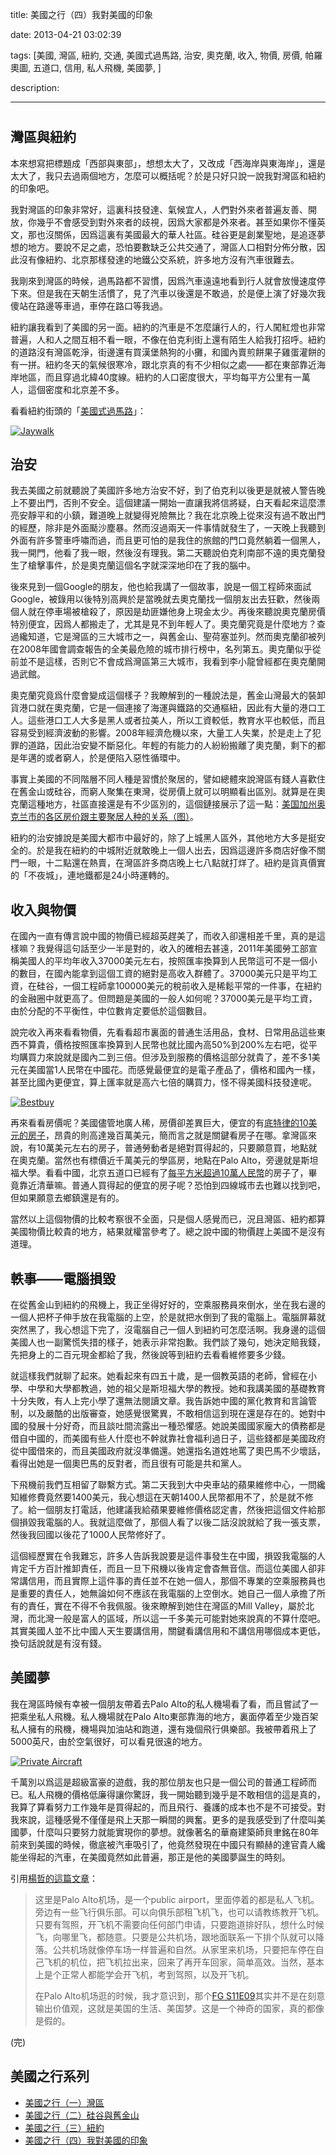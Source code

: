 title: 美國之行（四）我對美國的印象

date: 2013-04-21 03:02:39

tags: [美國, 灣區, 紐約, 交通, 美國式過馬路, 治安, 奧克蘭, 收入, 物價, 房價, 帕羅奧圖, 五道口, 信用, 私人飛機, 美國夢, ]

description: 

---
# 

## 灣區與紐約

本來想寫把標題成「西部與東部」，想想太大了，又改成「西海岸與東海岸」，還是太大了，我只去過兩個地方，怎麼可以概括呢？於是只好只說一說我對灣區和紐約的印象吧。

我對灣區的印象非常好，這裏科技發達、氣候宜人，人們對外來者普遍友善、開放，你幾乎不會感受到對外來者的歧視，因爲大家都是外來者。甚至如果你不懂英文，那也沒關係，因爲這裏有美國最大的華人社區。硅谷更是創業聖地，是追逐夢想的地方。要說不足之處，恐怕要數缺乏公共交通了，灣區人口相對分佈分散，因此沒有像紐約、北京那樣發達的地鐵公交系統，許多地方沒有汽車很難去。

我剛來到灣區的時候，過馬路都不習慣，因爲汽車遠遠地看到行人就會放慢速度停下來。但是我在天朝生活慣了，見了汽車以後還是不敢過，於是便上演了好幾次我傻站在路邊等車過，車停在路口等我過。

紐約讓我看到了美國的另一面。紐約的汽車是不怎麼讓行人的，行人闖紅燈也非常普遍，人和人之間互相不看一眼，不像在伯克利街上還有陌生人給我打招呼。紐約的道路沒有灣區乾淨，街邊還有買漢堡熱狗的小攤，和國內賣煎餅果子雞蛋灌餅的有一拼。紐約冬天的氣候很寒冷，跟北京真的有不少相似之處——都在東部靠近海岸地區，而且穿過北緯40度線。紐約的人口密度很大，平均每平方公里有一萬人，這個密度和北京差不多。

看看紐約街頭的「[美國式過馬路](http://star.news.sohu.com/20121204/n359404204.shtml)」：

[![Jaywalk](/upload/blog/usa-tour/jaywalk_s.jpg)](/upload/blog/usa-tour/jaywalk.jpg)

## 治安

我去美國之前就聽說了美國許多地方治安不好，到了伯克利以後更是就被人警告晚上不要出門，否則不安全。這個建議一開始一直讓我將信將疑，白天看起來這麼漂亮安靜平和的小鎮，難道晚上就變得兇險無比？我在北京晚上從來沒有過不敢出門的經歷，除非是外面颳沙塵暴。然而沒過兩天一件事情就發生了，一天晚上我聽到外面有許多警車呼嘯而過，而且更可怕的是我住的旅館的門口竟然躺着一個黑人，我一開門，他看了我一眼，然後沒有理我。第二天聽說伯克利南部不遠的奧克蘭發生了槍擊事件，於是奧克蘭這個名字就深深地印在了我的腦中。

後來見到一個Google的朋友，他也給我講了一個故事，說是一個工程師來面試Google，被錄用以後特別高興於是當晚就去奧克蘭找一個朋友出去狂歡，然後兩個人就在停車場被槍殺了，原因是劫匪嫌他身上現金太少。再後來聽說奧克蘭房價特別便宜，因爲人都搬走了，尤其是見不到年輕人了。奧克蘭究竟是什麼地方？查過纔知道，它是灣區的三大城市之一，與舊金山、聖荷塞並列。然而奧克蘭卻被列在2008年國會調查報告的全美最危險的城市排行榜中，名列第五。奧克蘭似乎從前並不是這樣，否則它不會成爲灣區第三大城市，我看到李小龍曾經都在奧克蘭開過武館。

奧克蘭究竟爲什麼會變成這個樣子？我瞭解到的一種說法是，舊金山灣最大的裝卸貨港口就在奧克蘭，它是一個連接了海運與鐵路的交通樞紐，因此有大量的港口工人。這些港口工人大多是黑人或者拉美人，所以工資較低，教育水平也較低，而且容易受到經濟波動的影響。2008年經濟危機以來，大量工人失業，於是走上了犯罪的道路，因此治安變不斷惡化。年輕的有能力的人紛紛搬離了奧克蘭，剩下的都是年邁的或者窮人，於是便陷入惡性循環中。

事實上美國的不同階層不同人種是習慣於聚居的，譬如總體來說灣區有錢人喜歡住在舊金山或硅谷，而窮人聚集在東灣，從房價上就可以明顯看出區別。就算是在奧克蘭這種地方，社區直接還是有不少區別的，這個鏈接展示了這一點：[美国加州奥克兰市的各区房价跟主要聚居人种的关系（图）](http://bbs.tianya.cn/post-worldlook-435397-1.shtml)。

紐約的治安據說是美國大都市中最好的，除了上城黑人區外，其他地方大多是挺安全的。於是我在紐約的中城附近就敢晚上一個人出去，因爲這邊許多商店好像不關門一眼，十二點還在熱賣，在灣區許多商店晚上七八點就打烊了。紐約是貨真價實的「不夜城」，連地鐵都是24小時運轉的。

## 收入與物價

在國內一直有傳言說中國的物價已經超英趕美了，而收入卻還相差千里，真的是這樣嘛？我覺得這句話至少一半是對的，收入的確相去甚遠，2011年美國勞工部宣稱美國人的平均年收入37000美元左右，按照匯率換算到人民幣這可不是一個小的數目，在國內能拿到這個工資的絕對是高收入群體了。37000美元只是平均工資，在硅谷，一個工程師拿100000美元的稅前收入是稀鬆平常的一件事，在紐約的金融圈中就更高了。但問題是美國的一般人如何呢？37000美元是平均工資，由於分配的不平衡性，中位數肯定要低於這個數目。

說完收入再來看看物價，先看看超市裏面的普通生活用品，食材、日常用品這些東西不算貴，價格按照匯率換算到人民幣也就比國內高50%到200%左右吧，從平均購買力來說就是國內二到三倍。但涉及到服務的價格這部分就貴了，差不多1美元在美國當1人民幣在中國花。而感覺最便宜的是電子產品了，價格和國內一樣，甚至比國內更便宜，算上匯率就是高六七倍的購買力，怪不得美國科技發達呢。

[![Bestbuy](/upload/blog/usa-tour/bestbuy_s.jpg)](/upload/blog/usa-tour/bestbuy.jpg)

再來看看房價呢？美國儘管地廣人稀，房價卻差異巨大，便宜的有[底特律的10美元的房子](http://news.sjz.soufun.com/2013-03-18/9727645.htm)，昂貴的則高達幾百萬美元，簡而言之就是關鍵看房子在哪。拿灣區來說，有10萬美元左右的房子，普通勞動者是絕對買得起的，只要願意買，地點就在奧克蘭。當然也有標價近千萬美元的學區房，地點在Palo Alto，旁邊就是斯坦福大學。看看中國，北京五道口已經有了[每平方米超過10萬人民幣](http://news.xinhuanet.com/comments/2013-03/20/c_115094216.htm)的房子了，畢竟靠近清華嘛。普通人買得起的便宜的房子呢？恐怕到四線城市去也難以找到吧，但如果願意去鄉鎮還是有的。

當然以上這個物價的比較考察很不全面，只是個人感覺而已，況且灣區、紐約都算美國物價比較貴的地方，結果就權當參考了。總之說中國的物價趕上美國不是沒有道理。

## 軼事——電腦損毀

在從舊金山到紐約的飛機上，我正坐得好好的，空乘服務員來倒水，坐在我右邊的一個人把杯子伸手放在我電腦的上空，於是就把水倒到了我的電腦上。電腦屏幕就突然黑了，我心想這下完了，沒電腦自己一個人到紐約可怎麼活啊。我身邊的這個美國人也一副驚慌失措的樣子，她表示非常抱歉。我們談了幾句，她決定賠我錢，先把身上的二百元現金都給了我，然後說等到紐約去看看維修要多少錢。

就這樣我們就聊了起來。她看起來有四五十歲，是一個教英語的老師，曾經在小學、中學和大學都教過，她的祖父是斯坦福大學的教授。她和我講美國的基礎教育十分失敗，有人上完小學了還無法閱讀文章。我告訴她中國的黨化教育和言論管制，以及嚴酷的出版審查，她感覺很驚異，不敢相信這到現在還是存在的。她對中國的發展十分好奇，而且談吐間流露出一種恐懼感。她說美國國家龐大的債務都是借自中國的，而美國有些人什麼也不幹就靠社會福利過日子，這些錢都是美國政府從中國借來的，而且美國政府就沒準備還。她還指名道姓地罵了奧巴馬不少壞話，看得出她是一個奧巴馬的反對者，而且很有可能是共和黨人。

下飛機前我們互相留了聯繫方式。第二天我到大中央車站的蘋果維修中心，一問纔知維修費竟然要1400美元，我心想這在天朝1400人民幣都用不了，於是就不修了。給一個朋友打電話，他建議我給蘋果要維修價格認定書，然後把這個文件給那個損毀我電腦的人。我就這麼做了，那個人看了以後二話沒說就給了我一張支票，然後我回國以後花了1000人民幣修好了。

這個經歷實在令我難忘，許多人告訴我說要是這件事發生在中國，損毀我電腦的人肯定千方百計推卸責任，而且一旦下飛機以後肯定會杳無音信。而這位美國人卻非常講信用，而且實際上這件事的責任並不在她一個人，那個不專業的空乘服務員也是重要的責任人，她無論如何不應該在我電腦的上空倒水。她自己一個人承擔了所有的責任，實在不得不令我佩服。後來瞭解到她住在灣區的Mill Valley，屬於北灣，而北灣一般是富人的區域，所以這一千多美元可能對她來說真的不算什麼吧。其實美國人並不比中國人天生要講信用，關鍵看講信用和不講信用哪個成本更低，換句話說就是有沒有錢。

## 美國夢

我在灣區時候有幸被一個朋友帶着去Palo Alto的私人機場看了看，而且嘗試了一把乘坐私人飛機。私人機場就在Palo Alto東部靠海的地方，裏面停着至少幾百架私人擁有的飛機，機場與加油站和跑道，還有幾個飛行俱樂部。我被帶着飛上了5000英尺，由於空氣很好，可以看見很遠的地方。

[![Private Aircraft](/upload/blog/usa-tour/private_aircraft_s.jpg)](/upload/blog/usa-tour/private_aircraft.jpg)

千萬別以爲這是超級富豪的遊戲，我的那位朋友也只是一個公司的普通工程師而已。私人飛機的價格低廉得讓你驚訝，我一開始聽到幾乎是不敢相信的這是真的，我算了算看努力工作幾年是買得起的，而且飛行、養護的成本也不是不可接受。對我來說，這種感覺不僅僅是飛上天那一瞬間的興奮。更多的是我感受到了什麼叫美國夢，什麼叫只要努力就能實現你的夢想。就像著名的華裔建築師貝聿銘在80年前來到美國的時候，徹底被汽車吸引了，他竟然發現在中國只有顯赫的達官貴人纔能坐得起的汽車，在美國竟然如此普遍，那正是他的美國夢誕生的時刻。

引用[楊哲的這篇文章](http://yangzhe1990.wordpress.com/2013/02/15/%E7%9C%8B%E8%BF%87%E4%B8%80%E4%BA%9B%E7%BE%8E%E5%9B%BD%E7%9A%84%E7%89%87%E5%AD%90%E7%9A%84%E4%BA%BA%E5%BA%94%E8%AF%A5%E9%83%BD%E4%BC%9A%E8%A7%89%E5%BE%97%E7%BE%8E%E5%9B%BD%E5%96%9C%E6%AC%A2%E8%B5%A4/)：

> 这里是Palo Alto机场，是一个public airport，里面停着的都是私人飞机。旁边有一些飞行俱乐部。可以向俱乐部租飞机飞，也可以请教练教开飞机。只要有驾照，开飞机不需要向任何部门申请，只要跑道排好队，想什么时候飞，向哪里飞，都随意。只要是公共机场，跟地面联系一下排个队就可以降落。公共机场就像停车场一样普遍和自然。从家里来机场，只要把车停在自己飞机的机位，把飞机拉出来，回来了再开车回家，简单高效。当然，基本上是个正常人都能学会开飞机，考到驾照，以及开飞机。
> 
> 在Palo Alto机场逛的时候，我才意识到，那个[FG S11E09](http://www.bilibili.tv/video/av437242/)其实并不是在刻意输出价值观，这就是美国的生活、美国梦。这是一个神奇的国家，真的都像是假的。

(完)

## 美國之行系列

  * [美國之行（一）灣區](/blog/usa-tour-bay-area)
  * [美國之行（二）硅谷與舊金山](/blog/usa-tour-silicon-valley-san-francisco)
  * [美國之行（三）紐約](/blog/usa-tour-new-york-city)
  * [美國之行（四）我對美國的印象](/blog/usa-tour-impress)
